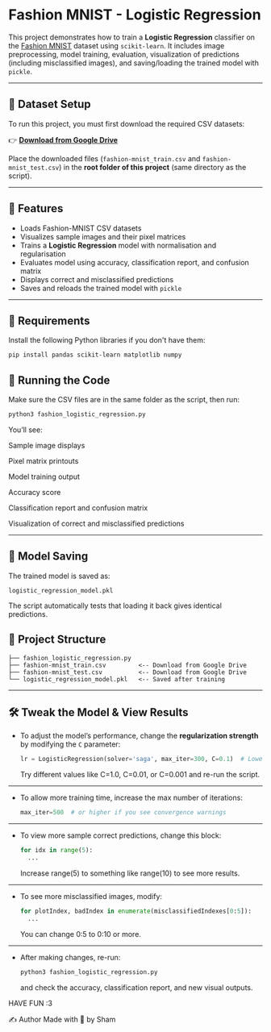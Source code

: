 # Fashion MNIST - Logistic Regression

This project demonstrates how to train a **Logistic Regression** classifier on the [Fashion MNIST](https://github.com/zalandoresearch/fashion-mnist) dataset using `scikit-learn`. It includes image preprocessing, model training, evaluation, visualization of predictions (including misclassified images), and saving/loading the trained model with `pickle`.

---

## 📂 Dataset Setup

To run this project, you must first download the required CSV datasets:

👉 [**Download from Google Drive**](http://drive.google.com/file/d/1iX9mlb2VXOIPV5-0BSe-C1pBwoqt-k7X/view?pli=1)

Place the downloaded files (`fashion-mnist_train.csv` and `fashion-mnist_test.csv`) in the **root folder of this project** (same directory as the script).

---

## 🚀 Features

- Loads Fashion-MNIST CSV datasets
- Visualizes sample images and their pixel matrices
- Trains a **Logistic Regression** model with normalisation and regularisation
- Evaluates model using accuracy, classification report, and confusion matrix
- Displays correct and misclassified predictions
- Saves and reloads the trained model with `pickle`

---

## 🧪 Requirements

Install the following Python libraries if you don't have them:

```bash
pip install pandas scikit-learn matplotlib numpy

```
## 📝 Running the Code
Make sure the CSV files are in the same folder as the script, then run:

```bash
python3 fashion_logistic_regression.py
```
You’ll see:

Sample image displays

Pixel matrix printouts

Model training output

Accuracy score

Classification report and confusion matrix

Visualization of correct and misclassified predictions

---

## 💾 Model Saving
The trained model is saved as:
```
logistic_regression_model.pkl
```
The script automatically tests that loading it back gives identical predictions.

## 📁 Project Structure
```
├── fashion_logistic_regression.py
├── fashion-mnist_train.csv         <-- Download from Google Drive
├── fashion-mnist_test.csv          <-- Download from Google Drive
└── logistic_regression_model.pkl   <-- Saved after training
```
---

## 🛠️ Tweak the Model & View Results

- To adjust the model’s performance, change the **regularization strength** by modifying the `C` parameter:
  ```python
  lr = LogisticRegression(solver='saga', max_iter=300, C=0.1)  # Lower C = more regularisation

  ```
  Try different values like C=1.0, C=0.01, or C=0.001 and re-run the script.
---
- To allow more training time, increase the max number of iterations:

  ```python
  max_iter=500  # or higher if you see convergence warnings
  ```
---
- To view more sample correct predictions, change this block:
  ```python
  for idx in range(5):
    ...
  ```
  Increase range(5) to something like range(10) to see more results.
---
- To see more misclassified images, modify:
  ```python
  for plotIndex, badIndex in enumerate(misclassifiedIndexes[0:5]):
    ...
  ```
  You can change 0:5 to 0:10 or more.
---
- After making changes, re-run:
  ```bash
  python3 fashion_logistic_regression.py
  ```
  and check the accuracy, classification report, and new visual outputs.

HAVE FUN :3

✍️ Author
Made with 🖤 by Sham
